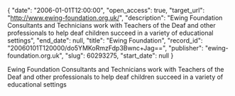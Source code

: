 {
  "date": "2006-01-01T12:00:00", 
  "open_access": true, 
  "target_url": "http://www.ewing-foundation.org.uk/", 
  "description": "Ewing Foundation Consultants and Technicians work with Teachers of the Deaf and other professionals to help deaf children succeed in a variety of educational settings", 
  "end_date": null, 
  "title": "Ewing Foundation", 
  "record_id": "20060101T120000/do5YMKoRmzFdp3Bwnc+Jag==", 
  "publisher": "ewing-foundation.org.uk", 
  "slug": 60293275, 
  "start_date": null
}

Ewing Foundation Consultants and Technicians work with Teachers of the Deaf and other professionals to help deaf children succeed in a variety of educational settings